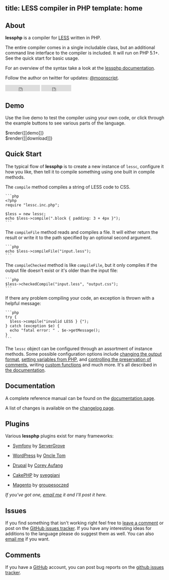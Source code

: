 title: LESS compiler in PHP
template: home
--

<a name="about"></a>
## About

**lessphp** is a compiler for [LESS][1] written in PHP.

The entire compiler comes in a single includable class, but an additional
command line interface to the compiler is included. It will run on PHP 5.1+.
See the quick start for basic usage.

For an overview of the syntax take a look at the [lessphp documentation][2].

Follow the author on twitter for updates: [@moonscript](http://twitter.com/moonscript).

<div class="github-buttons">
<iframe src="http://ghbtns.com/github-btn.html?user=leafo&repo=lessphp&type=watch&count=true" allowtransparency="true" frameborder="0" scrolling="0" width="110px" height="20px"></iframe>
<iframe src="http://ghbtns.com/github-btn.html?user=leafo&repo=lessphp&type=fork&count=true" allowtransparency="true" frameborder="0" scrolling="0" width="95px" height="20px"></iframe>
</div>

  [1]: http://lesscss.org/  "LESS CSS"
  [2]: ./docs  "lessphp Documentation"
  [3]: http://github.com/leafo/lessphp/issues "lessphp Issues"
  [4]: http://github.com/ "GitHub"
  [5]: ./changelog.html "changelog"

<a name="demo"></a>
## Demo

Use the live demo to test the compiler using your own code, or click through the
example buttons to see various parts of the language.

<div>$render{[[demo]]}</div>

<div>$render{[[download]]}</div>

<a name="quick_start"></a>
## Quick Start

The typical flow of **lessphp** is to create a new instance of `lessc`,
configure it how you like, then tell it to compile something using one built in
compile methods.

The `compile` method compiles a string of LESS code to CSS.

    ```php
    <?php
    require "lessc.inc.php";

    $less = new lessc;
    echo $less->compile(".block { padding: 3 + 4px }");
    ```

The `compileFile` method reads and compiles a file. It will either return the
result or write it to the path specified by an optional second argument.

    ```php
    echo $less->compileFile("input.less");
    ```

The `compileChecked` method is like `compileFile`, but it only compiles if the output
file doesn't exist or it's older than the input file:

    ```php
    $less->checkedCompile("input.less", "output.css");
    ```

If there any problem compiling your code, an exception is thrown with a helpful message:

    ```php
    try {
      $less->compile("invalid LESS } {");
    } catch (exception $e) {
      echo "fatal error: " . $e->getMessage();
    }
    ```

The `lessc` object can be configured through an assortment of instance methods.
Some possible configuration options include [changing the output
format](docs/#output_formatting), [setting variables from
PHP](docs/#setting_variables_from_php), and [controlling the preservation of
comments](docs/#preserving_comments), writing [custom
functions](docs/#custom_functions) and much more. It's all described in [the
documentation][2].

<a name="documentation"></a>
## Documentation

A complete reference manual can be found on the [documentation page][2].

A list of changes is available on the [changelog page][5].

<a name="plugins"></a>
## Plugins

Various **lessphp** plugins exist for many frameworks:

 * [Symfony](http://www.symfony-project.org/plugins/sgLESSPlugin) by [ServerGrove](http://blog.servergrove.com/2009/07/30/css-symfony-plugin-with-lessphp/)

 * [WordPress](http://wordpress.org/extend/plugins/wp-less/) by [Oncle Tom](http://case.oncle-tom.net/)

 * [Drupal](http://drupal.org/project/less) by [Corey Aufang](http://drupal.org/user/163737)

 * [CakePHP](https://github.com/sveggiani/Cakeless) by [sveggiani](https://github.com/sveggiani)

 * [Magento](http://www.magentocommerce.com/magento-connect/catalog/product/view/id/12895/s/lesscss-5369/) by [groupesoczed](http://www.magentocommerce.com/magento-connect/developer/groupesoczed)

*If you've got one, [email me](mailto:leafot@gmail.com) it and I'll post it
here.*

<a name="issues"></a>
## Issues

If you find something that isn't working right feel free to [leave a
comment](#comments) or post on the [GitHub issues tracker][3]. If you have any
interesting ideas for additions to the language please do suggest them as well.
You can also [email me](mailto:leafot@gmail.com) if you want.

<a name="comments"></a>
## Comments

If you have a [GitHub][4] account, you can post bug reports on the [github issues
tracker][3].

<div class="comments" id="disqus_thread"></div>
<script type="text/javascript">
	var disqus_shortname = 'leafo';
	var disqus_url = 'http://leafo.net/lessphp/';

	(function() {
		var dsq = document.createElement('script'); dsq.type = 'text/javascript'; dsq.async = true;
		dsq.src = 'http://' + disqus_shortname + '.disqus.com/embed.js';
		(document.getElementsByTagName('head')[0] || document.getElementsByTagName('body')[0]).appendChild(dsq);
	})();
</script>


